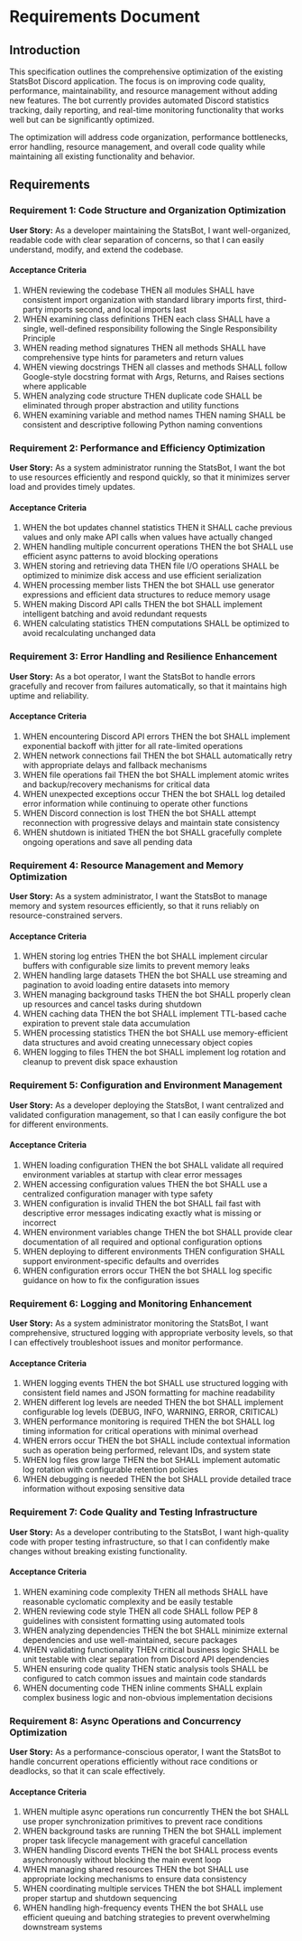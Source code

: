 # Requirements Document

## Introduction

This specification outlines the comprehensive optimization of the existing StatsBot Discord application. The focus is on improving code quality, performance, maintainability, and resource management without adding new features. The bot currently provides automated Discord statistics tracking, daily reporting, and real-time monitoring functionality that works well but can be significantly optimized.

The optimization will address code organization, performance bottlenecks, error handling, resource management, and overall code quality while maintaining all existing functionality and behavior.

## Requirements

### Requirement 1: Code Structure and Organization Optimization

**User Story:** As a developer maintaining the StatsBot, I want well-organized, readable code with clear separation of concerns, so that I can easily understand, modify, and extend the codebase.

#### Acceptance Criteria

1. WHEN reviewing the codebase THEN all modules SHALL have consistent import organization with standard library imports first, third-party imports second, and local imports last
2. WHEN examining class definitions THEN each class SHALL have a single, well-defined responsibility following the Single Responsibility Principle
3. WHEN reading method signatures THEN all methods SHALL have comprehensive type hints for parameters and return values
4. WHEN viewing docstrings THEN all classes and methods SHALL follow Google-style docstring format with Args, Returns, and Raises sections where applicable
5. WHEN analyzing code structure THEN duplicate code SHALL be eliminated through proper abstraction and utility functions
6. WHEN examining variable and method names THEN naming SHALL be consistent and descriptive following Python naming conventions

### Requirement 2: Performance and Efficiency Optimization

**User Story:** As a system administrator running the StatsBot, I want the bot to use resources efficiently and respond quickly, so that it minimizes server load and provides timely updates.

#### Acceptance Criteria

1. WHEN the bot updates channel statistics THEN it SHALL cache previous values and only make API calls when values have actually changed
2. WHEN handling multiple concurrent operations THEN the bot SHALL use efficient async patterns to avoid blocking operations
3. WHEN storing and retrieving data THEN file I/O operations SHALL be optimized to minimize disk access and use efficient serialization
4. WHEN processing member lists THEN the bot SHALL use generator expressions and efficient data structures to reduce memory usage
5. WHEN making Discord API calls THEN the bot SHALL implement intelligent batching and avoid redundant requests
6. WHEN calculating statistics THEN computations SHALL be optimized to avoid recalculating unchanged data

### Requirement 3: Error Handling and Resilience Enhancement

**User Story:** As a bot operator, I want the StatsBot to handle errors gracefully and recover from failures automatically, so that it maintains high uptime and reliability.

#### Acceptance Criteria

1. WHEN encountering Discord API errors THEN the bot SHALL implement exponential backoff with jitter for all rate-limited operations
2. WHEN network connections fail THEN the bot SHALL automatically retry with appropriate delays and fallback mechanisms
3. WHEN file operations fail THEN the bot SHALL implement atomic writes and backup/recovery mechanisms for critical data
4. WHEN unexpected exceptions occur THEN the bot SHALL log detailed error information while continuing to operate other functions
5. WHEN Discord connection is lost THEN the bot SHALL attempt reconnection with progressive delays and maintain state consistency
6. WHEN shutdown is initiated THEN the bot SHALL gracefully complete ongoing operations and save all pending data

### Requirement 4: Resource Management and Memory Optimization

**User Story:** As a system administrator, I want the StatsBot to manage memory and system resources efficiently, so that it runs reliably on resource-constrained servers.

#### Acceptance Criteria

1. WHEN storing log entries THEN the bot SHALL implement circular buffers with configurable size limits to prevent memory leaks
2. WHEN handling large datasets THEN the bot SHALL use streaming and pagination to avoid loading entire datasets into memory
3. WHEN managing background tasks THEN the bot SHALL properly clean up resources and cancel tasks during shutdown
4. WHEN caching data THEN the bot SHALL implement TTL-based cache expiration to prevent stale data accumulation
5. WHEN processing statistics THEN the bot SHALL use memory-efficient data structures and avoid creating unnecessary object copies
6. WHEN logging to files THEN the bot SHALL implement log rotation and cleanup to prevent disk space exhaustion

### Requirement 5: Configuration and Environment Management

**User Story:** As a developer deploying the StatsBot, I want centralized and validated configuration management, so that I can easily configure the bot for different environments.

#### Acceptance Criteria

1. WHEN loading configuration THEN the bot SHALL validate all required environment variables at startup with clear error messages
2. WHEN accessing configuration values THEN the bot SHALL use a centralized configuration manager with type safety
3. WHEN configuration is invalid THEN the bot SHALL fail fast with descriptive error messages indicating exactly what is missing or incorrect
4. WHEN environment variables change THEN the bot SHALL provide clear documentation of all required and optional configuration options
5. WHEN deploying to different environments THEN configuration SHALL support environment-specific defaults and overrides
6. WHEN configuration errors occur THEN the bot SHALL log specific guidance on how to fix the configuration issues

### Requirement 6: Logging and Monitoring Enhancement

**User Story:** As a system administrator monitoring the StatsBot, I want comprehensive, structured logging with appropriate verbosity levels, so that I can effectively troubleshoot issues and monitor performance.

#### Acceptance Criteria

1. WHEN logging events THEN the bot SHALL use structured logging with consistent field names and JSON formatting for machine readability
2. WHEN different log levels are needed THEN the bot SHALL implement configurable log levels (DEBUG, INFO, WARNING, ERROR, CRITICAL)
3. WHEN performance monitoring is required THEN the bot SHALL log timing information for critical operations with minimal overhead
4. WHEN errors occur THEN the bot SHALL include contextual information such as operation being performed, relevant IDs, and system state
5. WHEN log files grow large THEN the bot SHALL implement automatic log rotation with configurable retention policies
6. WHEN debugging is needed THEN the bot SHALL provide detailed trace information without exposing sensitive data

### Requirement 7: Code Quality and Testing Infrastructure

**User Story:** As a developer contributing to the StatsBot, I want high-quality code with proper testing infrastructure, so that I can confidently make changes without breaking existing functionality.

#### Acceptance Criteria

1. WHEN examining code complexity THEN all methods SHALL have reasonable cyclomatic complexity and be easily testable
2. WHEN reviewing code style THEN all code SHALL follow PEP 8 guidelines with consistent formatting using automated tools
3. WHEN analyzing dependencies THEN the bot SHALL minimize external dependencies and use well-maintained, secure packages
4. WHEN validating functionality THEN critical business logic SHALL be unit testable with clear separation from Discord API dependencies
5. WHEN ensuring code quality THEN static analysis tools SHALL be configured to catch common issues and maintain code standards
6. WHEN documenting code THEN inline comments SHALL explain complex business logic and non-obvious implementation decisions

### Requirement 8: Async Operations and Concurrency Optimization

**User Story:** As a performance-conscious operator, I want the StatsBot to handle concurrent operations efficiently without race conditions or deadlocks, so that it can scale effectively.

#### Acceptance Criteria

1. WHEN multiple async operations run concurrently THEN the bot SHALL use proper synchronization primitives to prevent race conditions
2. WHEN background tasks are running THEN the bot SHALL implement proper task lifecycle management with graceful cancellation
3. WHEN handling Discord events THEN the bot SHALL process events asynchronously without blocking the main event loop
4. WHEN managing shared resources THEN the bot SHALL use appropriate locking mechanisms to ensure data consistency
5. WHEN coordinating multiple services THEN the bot SHALL implement proper startup and shutdown sequencing
6. WHEN handling high-frequency events THEN the bot SHALL use efficient queuing and batching strategies to prevent overwhelming downstream systems